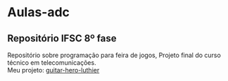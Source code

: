 # Aulas-adc
## Repositório IFSC 8º fase
Repositório sobre programação para feira de jogos, Projeto final do curso técnico em telecomunicações. <br>
Meu projeto: [guitar-hero-luthier](https://github.com/guitar-hero-luthier)
